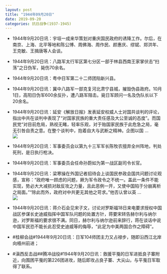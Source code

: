 ```yaml
---
layout: post
title: "1944年09月20日"
date: 2019-09-20
categories: 抗日战争(1937-1945)
---
```


<meta name="referrer" content="no-referrer" />

- 1944年9月20日讯：宇垣一成来华策划对重庆国民政府的诱降工作。尔后，在南京、上海、北平等地和陈公博、周佛海、周作民、颜惠庆、缪斌、郑洪年、王克敏、王揖唐等人会谈。 

- 1944年9月20日讯：八路军太行军区第七分区一部于林县西南王家掌伏击“扫荡”之日伪军，毙伤70余名。 

- 1944年9月20日讯：粤中日军第二十二师团陷新兴县。 

- 1944年9月20日讯：冀中八路军一部克复河北肃宁县城，摧毁伪县政府。10月1日，高阳日伪军600余反扑，遭八路军阻击。毙日军顾问一名及伪队长以下20余名。 

- 1944年9月20日讯：延安《解放日报》发表延安权威人士对国共谈判的评论，指出中共在谈判中表现了“对国家民族的重大责任感及大公至诚的态度”。而国民党“对目前危局，熟视无睹，轻率乐观，对于贻国家民族于此危急之局，毫无引咎自责之意。在整个谈判中，抱着自大与武断之精神。企图以国 ... <br/><img src="https://wx3.sinaimg.cn/large/aca367d8ly1g766q5h549j20c80ok74u.jpg" />

- 1944年9月20日讯：军事委员会以第九十三军军长陈牧农擅弃全州阵地，判处死刑，是日执行枪决。 

- 1944年9月20日讯：军事委员会任命孙蔚如为第一战区副司令长官。 

- 1944年9月20日讯：梁寒操在外国记者招待会上谈国民参政会国共问题讨论观感，宣称：“政府唯一顾虑的问题，厥为军令政令之不统一。盖此一条件不能实现，势必大大减损对敌反攻之力量，且此恶例一开，又使中国陷于分崩离析之局面。”“除此而外，政府对中共更无其他之苛求。”他否认曾以英 ... <br/><img src="https://wx3.sinaimg.cn/large/aca367d8ly1g75uk8ti4gj20c809zjrf.jpg" />

- 1944年9月20日讯：蒋介石会见宋子文，讨论对罗斯福18日来电要求授权中国战区参谋长史迪威指挥中国军队问题的处置方针，蒋要宋转告赫尔利与纳尔逊，对罗斯福的要求很不满。同日，赫尔利与纳尔逊前来辞行，蒋在谈话中说中国军民恐不能长此忍受史迪威等的侮辱，“此足为中美两国合作之障碍”。 

- #桂柳会战#1944年9月20日讯：日军104师团主力又占禄步，随即沿西江北岸向梧州前进； 

- #滇西反击战##腾冲战役#1944年9月20日讯：救援平戛的日军进抵良子寨附近，向围困平戛的第226团进攻，随后即攻占良子寨、大尖山，与平戛日军取得了联系。 

